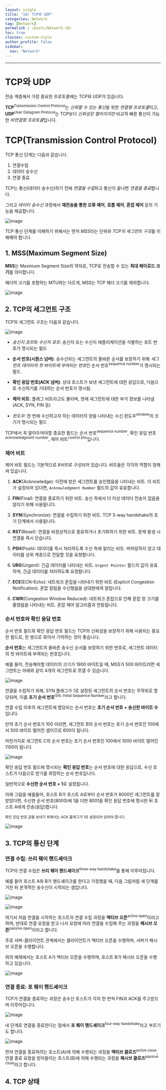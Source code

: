 ```yaml
---
layout: single
title: "18) TCP와 UDP"
categories: Network
tag: [Network]
permalink : /posts/Network-18/
toc: true
classes: custom-style
author_profile: false
sidebar:
  nav: "Network"
---
```


<hr>

# TCP와 UDP

전송 계층에서 가장 중요한 프로토콜에는 TCP와 UDP가 있습니다. 

**TCP**<sup>Transmission Control Protocol</sup>는 *신뢰할 수 있는 통신*을 위한 *연결형 프로토콜*이고, **UDP**<sup>User Datagram Protocol</sup>는 TCP보다 *신뢰성은 떨어지지만* 비교적 빠른 통신이 가능한 *비연결형 프로토콜*입니다.

# TCP(Transmission Control Protocol)

TCP 통신 단계는 다음과 같습니다.

1. 연결수립
2. 데이터 송수신
3. 연결 종료

TCP는 통신(데이터 송수신)하기 전에 *연결을 수립*하고 통신이 끝나면 *연결을 종료*합니다.

그리고 *데이터 송수신* 과정에서 **재전송을 통한 오류 제어**, **흐름 제어**, **혼잡 제어** 등의 기능을 제공합니다.

<p id="img_center">
  <img 
        src="../../assets/images/Network/18-01.PNG"
        alt="image"
        title="image"
  >
</p>

TCP 통신 단계를 이해하기 위해서는 먼저 *MSS*라는 단위와 *TCP의 세그먼트 구조*를 이해해야 합니다. 

## 1. MSS(Maximum Segment Size)

**MSS**는 Maximum Segment Size의 약자로, TCP로 전송할 수 있는 **최대 페이로드 크기**를 의미합니다.

헤더의 크기를 포함하는 MTU와는 다르게, MSS는 TCP 헤더 크기를 제외합니다.

<p id="img_center">
  <img 
        src="../../assets/images/Network/18-02.PNG"
        alt="image"
        title="image"
  >
</p>

## 2. TCP의 세그먼트 구조

TCP의 세그먼트 구조는 다음과 같습니다.

<p id="img_center">
  <img 
        src="../../assets/images/Network/18-03.PNG"
        alt="image"
        title="image"
  >
</p>

- *송신지 포트*와 *수신지 포트*: 송신지 또는 수신지 애플리케이션을 식별하는 포트 번호가 명시되는 필드

- **순서 번호(시퀀스 넘버)**: 송수신되는 세그먼트의 올바른 순서를 보장하기 위해 *세그먼트 데이터의 첫 바이트에 부여되는 번호*인 순서 번호<sup>sequence number</sup>가 명시되는 필드. 

- **확인 응답 번호(ACK 넘버)**: 상대 호스트가 보낸 세그먼트에 대한 응답으로, 다음으로 수신하기를 기대하는 순서 번호가 명시됨.

- **제어 비트**: 플래그 비트라고도 불리며, 현재 세그먼트에 대한 부가 정보를 나타냄(ACK, SYN, FIN 등)

- *윈도우*: 한 번에 수신하고자 하는 데이터의 양을 나타내는 수신 윈도우<sup>window</sup>의 크기가 명시되는 필드

TCP에서 꼭 알아두어야할 중요한 필드는 순서 번호<sup>sequence number</sup>, 확인 응답 번호<sup>acknowledgment number</sup>, 제어 비트<sup>control bits</sup>입니다.

### 제어 비트

제어 비트 필드는 기본적으로 *8비트*로 구성되어 있습니다. 비트들은 각각의 역할이 정해져 있습니다.

1. **ACK**(Acknowledge): 이전에 받은 세그먼트를 승인했음을 나타내는 비트. 이 비트가 설정되어 있다면, `Acknowledgment Number` 필드의 값이 유효합니다.

2. **FIN**(Final): 연결을 종료하기 위한 비트. 송신 측에서 더 이상 데이터 전송이 없음을 알리기 위해 사용됩니다.

3. **SYN**(Synchronize): 연결을 수립하기 위한 비트. TCP 3-way handshake의 초기 단계에서 사용됩니다.

4. **RST**(Reset): 연결을 비정상적으로 종료하거나 초기화하기 위한 비트. 문제 발생 시 연결을 즉시 닫습니다.

5. **PSH**(Push): 데이터를 즉시 처리하도록 수신 측에 알리는 비트. 버퍼링하지 않고 데이터를 상위 계층으로 전달할 것을 요청합니다.

6. **URG**(Urgent): 긴급 데이터를 나타내는 비트. `Urgent Pointer` 필드의 값이 유효하며, 긴급 데이터를 처리하도록 요청합니다.

7. **ECE**(ECN-Echo): 네트워크 혼잡을 나타내기 위한 비트 (Explicit Congestion Notification). 혼잡 알림을 수신했음을 상대방에게 알립니다.

8. **CWR**(Congestion Window Reduced): 네트워크 혼잡으로 인해 혼잡 창 크기를 줄였음을 나타내는 비트. 혼잡 제어 알고리즘과 연동됩니다.

### 순서 번호와 확인 응답 번호

순서 번호 필드와 확인 응답 번호 필드는 TCP의 신뢰성을 보장하기 위해 사용되는 중요한 필드로, 한 쌍으로 묶어서 기억하는 것이 좋습니다.

**순서 번호**는 세그먼트의 올바른 송수신 순서를 보장하기 위한 번호로, 세그먼트 데이터의 첫 바이트에 부여되는 번호입니다.

예를 들어, 전송해야할 데이터의 크기가 1900 바이트일 때, MSS가 500 바이트라면 세그먼트는 아래와 같이 4개의 세그먼트로 쪼갤 수 있습니다.

<p id="img_center">
  <img 
        src="../../assets/images/Network/18-04.PNG"
        alt="image"
        title="image"
  >
</p>

연결을 수립하기 위해, SYN 플래그가 1로 설정된 세그먼트의 순서 번호는 무작위로 할당되며, 이를 **초기 순서 번호**<sup>ISN; Initial Sequence Number</sup>라고 합니다.

연결 수립 이후의 세그먼트에 할당되는 순서 번호는 **초기 순서 번호 + 송신한 바이트 수**입니다.

만약 초기 순서 번호가 100 이라면, 세그먼트 B의 순서 번호는 초기 순서 번호인 100에서 500 바이트 떨어진 셈이므로 600이 됩니다. 

마찬가지로 세그먼트 C의 순서 번호는 초기 순서 번호인 100에서 1000 바이트 떨어진 1100이 됩니다.

<p id="img_center">
  <img 
        src="../../assets/images/Network/18-05.PNG"
        alt="image"
        title="image"
  >
</p>

확인 응답 번호 필드에 명시되는 **확인 응답 번호**는 순서 번호에 대한 응답으로, 수신 호스트가 다음으로 받기를 희망하는 순서 번호입니다.

일반적으로 **수신한 순서 번호 + 1**로 설정됩니다.

아래 그림을 예를들어, 호스트 B가 호스트 A로부터 순서 번호가 8000인 세그먼트를 잘 받았다면, 수신한 순서 번호(8000)에 1을 더한 8001을 확인 응답 번호에 명시한 뒤 호스트 A에게 전송(응답)합니다.

<small>확인 응답 번호 값을 보내기 위해서는 ACK 플래그가 1로 설정되어 있어야 합니다.</small>

<p id="img_center">
  <img 
        src="../../assets/images/Network/18-06.PNG"
        alt="image"
        title="image"
  >
</p>

## 3. TCP의 통신 단계

### 연결 수립: 쓰리 웨이 핸드셰이크

TCP의 연결 수립은 **쓰리 웨이 핸드셰이크**<sup>three-way handshake</sup>를 통해 이루어집니다. 

예를 들어 호스트 A와 B가 핸드셰이크를 한다고 가정했을 때, 다음 그림처럼 세 단계를 거친 뒤 본격적인 송수신이 시작되는 셈입니다.

<p id="img_center">
  <img 
        src="../../assets/images/Network/18-07.PNG"
        alt="image"
        title="image"
  >
</p>

<p id="img_center">
  <img 
        src="../../assets/images/Network/18-08.PNG"
        alt="image"
        title="image"
  >
</p>

여기서 처음 연결을 시작하는 호스트의 연결 수립 과정을 **액티브 오픈**<sup>active open</sup>이라고 하며, 반대로 연결 요청을 받고 나서 요청에 따라 연결을 수립해 주는 과정을 **패시브 오픈**<sup>passive open</sup>이라고 합니다.

주로 서버-클라이언트 관계에서는 클라이언트가 액티브 오픈을 수행하며, 서버가 패시브 오픈을 수행합니다.

위의 예제에서는 호스트 A가 액티브 오픈을 수행하며, 호스트 B가 패시브 오픈을 수행하고 있습니다.

<p id="img_center">
  <img 
        src="../../assets/images/Network/18-09.PNG"
        alt="image"
        title="image"
  >
</p>

### 연결 종료: 포 웨이 핸드셰이크

TCP가 연결을 종료하는 과정은 송수신 호스트가 각자 한 번씩 FIN과 ACK를 주고받으며 이루어집니다.

<p id="img_center">
  <img 
        src="../../assets/images/Network/18-09.PNG"
        alt="image"
        title="image"
  >
</p>

네 단계로 연결을 종료한다는 점에서 **포 웨이 핸드셰이크**<sup>four-way handshake</sup>라고 부르기도 합니다.

<p id="img_center">
  <img 
        src="../../assets/images/Network/18-09.PNG"
        alt="image"
        title="image"
  >
</p>

먼저 연결을 종료하려는 호스트(A)에 의해 수행되는 과정을 **액티브 클로즈**<sup>active close</sup>, 연결 종료 요청을 받아들이는 호스트(B)에 의해 수행되는 과정을 **패시브 클로즈**<sup>passive close</sup>라고 합니다.

## 4. TCP 상태

